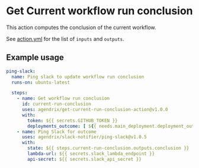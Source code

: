 # Get Current workflow run conclusion

This action computes the conclusion of the current workflow.

See [action.yml](./action.yml) for the list of `inputs` and `outputs`.

## Example usage

```yaml
ping-slack:
  name: Ping slack to update workflow run conclusion
  runs-on: ubuntu-latest

  steps:
    - name: Get workflow run conclusion
      id: current-run-conclusion
      uses: agendrix/get-current-run-conclusion-action@v1.0.0
      with:
        token: ${{ secrets.GITHUB_TOKEN }}
        deployments_outcome: [ ${{ needs.main_deployment.deployment_outcome }} ]
    - name: Ping Slack for outcome
      uses: agendrix/slack-notifier/ping-slack@v1.0.5
      with:
        state: ${{ steps.current-run-conclusion.outputs.conclusion }}
        lambda-url: ${{ secrets.slack_lambda_endpoint }}
        api-secret: ${{ secrets.slack_api_secret }}
```
